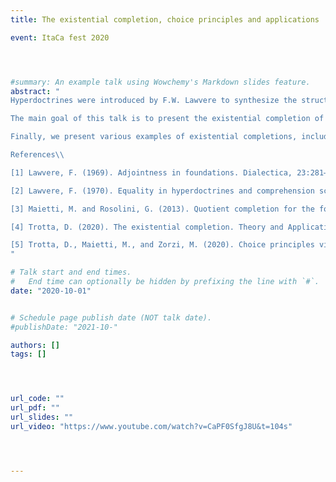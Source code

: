 ```yaml
---
title: The existential completion, choice principles and applications

event: ItaCa fest 2020




#summary: An example talk using Wowchemy's Markdown slides feature.
abstract: "
Hyperdoctrines were introduced by F.W. Lawvere to synthesize the structural properties of logical systems [1, 2]. The intuition is that a hyperdoctrine determines an appropriate categorical structure to abstract both notions of first-order theory and interpretation. In some recent works [3], Maietti and Rosolini generalized the notion of hyperdoctrine, introducing that of elementary and existential doctrine, which allows specifying that of quotients.

The main goal of this talk is to present the existential completion of an elementary doctrine [4], its connections with some choice principles and applications [5]. In particular, employing choice principles, we characterize those existential doctrines which arise as an existential completion of an elementary one. Moreover, it turns out that an existential doctrine satisfies Hilbert’s epsilon rule if and only if it is an idempotent algebra for the 2-monad arising from the existential completion.

Finally, we present various examples of existential completions, including the doctrine of variations on a finite product category with weak equalizers, the subobject doctrine on a finitely complete category, and the doctrine of formal monomorphisms associated with an M-category.\\

References\\

[1] Lawvere, F. (1969). Adjointness in foundations. Dialectica, 23:281–296.\\

[2] Lawvere, F. (1970). Equality in hyperdoctrines and comprehension schema as an ad- joint functor. In Heller, A., editor, New York Symposium on Application of Categorical Algebra, volume 2, pages 1–14. American Mathematical Society.\\

[3] Maietti, M. and Rosolini, G. (2013). Quotient completion for the foundation of constructive mathematics. Log. Univers., 7(3):371–402.\\

[4] Trotta, D. (2020). The existential completion. Theory and Applications of Categories, 35(43).\\

[5] Trotta, D., Maietti, M., and Zorzi, M. (2020). Choice principles via completions. \\
"

# Talk start and end times.
#   End time can optionally be hidden by prefixing the line with `#`.
date: "2020-10-01"


# Schedule page publish date (NOT talk date).
#publishDate: "2021-10-"

authors: []
tags: []




url_code: ""
url_pdf: ""
url_slides: ""
url_video: "https://www.youtube.com/watch?v=CaPF0SfgJ8U&t=104s"




---
```


